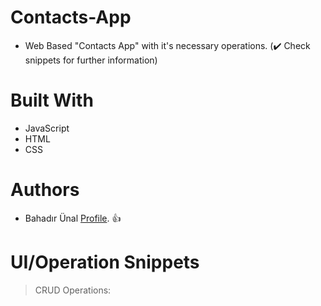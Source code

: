 # Contacts-App
- Web Based "Contacts App" with it's necessary operations. (✔️ Check snippets for further information)
# Built With
- JavaScript
- HTML
- CSS
# Authors
- Bahadır Ünal [Profile](https://github.com/ZeroToHero2). 👍

# UI/Operation Snippets 
> CRUD Operations:


